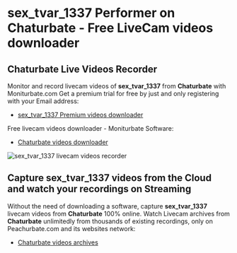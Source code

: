 # sex_tvar_1337 Performer on Chaturbate - Free LiveCam videos downloader

## Chaturbate Live Videos Recorder

Monitor and record livecam videos of **sex_tvar_1337** from **Chaturbate** with Moniturbate.com
Get a premium trial for free by just and only registering with your Email address:
* [sex_tvar_1337 Premium videos downloader](https://moniturbate.com/request-demo-licence-key.html)

Free livecam videos downloader - Moniturbate Software:
* [Chaturbate videos downloader](https://moniturbate.com/moniturbate-download-software.html)

![sex_tvar_1337 livecam videos recorder](https://peachurnet.com/templates/moniturbate-software.png)


## Capture sex_tvar_1337 videos from the Cloud and watch your recordings on Streaming

Without the need of downloading a software, capture **sex_tvar_1337** livecam videos from **Chaturbate** 100% online.
Watch Livecam archives from **Chaturbate** unlimitedly from thousands of existing recordings, only on Peachurbate.com and its websites network:
* [Chaturbate videos archives](https://peachurnet.com/)